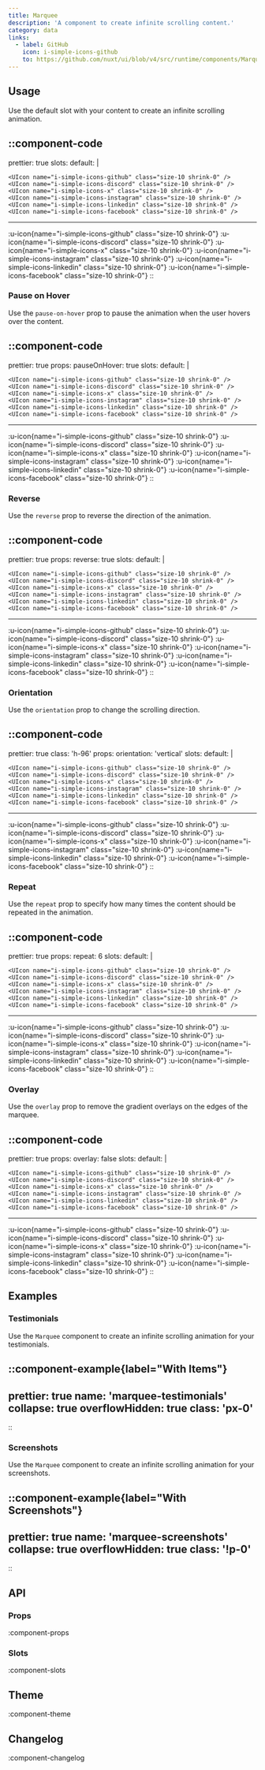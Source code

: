 ```yaml
---
title: Marquee
description: 'A component to create infinite scrolling content.'
category: data
links:
  - label: GitHub
    icon: i-simple-icons-github
    to: https://github.com/nuxt/ui/blob/v4/src/runtime/components/Marquee.vue
---
```


## Usage

Use the default slot with your content to create an infinite scrolling animation.

::component-code
---
prettier: true
slots:
  default: |

    <UIcon name="i-simple-icons-github" class="size-10 shrink-0" />
    <UIcon name="i-simple-icons-discord" class="size-10 shrink-0" />
    <UIcon name="i-simple-icons-x" class="size-10 shrink-0" />
    <UIcon name="i-simple-icons-instagram" class="size-10 shrink-0" />
    <UIcon name="i-simple-icons-linkedin" class="size-10 shrink-0" />
    <UIcon name="i-simple-icons-facebook" class="size-10 shrink-0" />
---
:u-icon{name="i-simple-icons-github" class="size-10 shrink-0"}
:u-icon{name="i-simple-icons-discord" class="size-10 shrink-0"}
:u-icon{name="i-simple-icons-x" class="size-10 shrink-0"}
:u-icon{name="i-simple-icons-instagram" class="size-10 shrink-0"}
:u-icon{name="i-simple-icons-linkedin" class="size-10 shrink-0"}
:u-icon{name="i-simple-icons-facebook" class="size-10 shrink-0"}
::

### Pause on Hover

Use the `pause-on-hover` prop to pause the animation when the user hovers over the content.

::component-code
---
prettier: true
props:
  pauseOnHover: true
slots:
  default: |

    <UIcon name="i-simple-icons-github" class="size-10 shrink-0" />
    <UIcon name="i-simple-icons-discord" class="size-10 shrink-0" />
    <UIcon name="i-simple-icons-x" class="size-10 shrink-0" />
    <UIcon name="i-simple-icons-instagram" class="size-10 shrink-0" />
    <UIcon name="i-simple-icons-linkedin" class="size-10 shrink-0" />
    <UIcon name="i-simple-icons-facebook" class="size-10 shrink-0" />
---
:u-icon{name="i-simple-icons-github" class="size-10 shrink-0"}
:u-icon{name="i-simple-icons-discord" class="size-10 shrink-0"}
:u-icon{name="i-simple-icons-x" class="size-10 shrink-0"}
:u-icon{name="i-simple-icons-instagram" class="size-10 shrink-0"}
:u-icon{name="i-simple-icons-linkedin" class="size-10 shrink-0"}
:u-icon{name="i-simple-icons-facebook" class="size-10 shrink-0"}
::

### Reverse

Use the `reverse` prop to reverse the direction of the animation.

::component-code
---
prettier: true
props:
  reverse: true
slots:
  default: |

    <UIcon name="i-simple-icons-github" class="size-10 shrink-0" />
    <UIcon name="i-simple-icons-discord" class="size-10 shrink-0" />
    <UIcon name="i-simple-icons-x" class="size-10 shrink-0" />
    <UIcon name="i-simple-icons-instagram" class="size-10 shrink-0" />
    <UIcon name="i-simple-icons-linkedin" class="size-10 shrink-0" />
    <UIcon name="i-simple-icons-facebook" class="size-10 shrink-0" />
---
:u-icon{name="i-simple-icons-github" class="size-10 shrink-0"}
:u-icon{name="i-simple-icons-discord" class="size-10 shrink-0"}
:u-icon{name="i-simple-icons-x" class="size-10 shrink-0"}
:u-icon{name="i-simple-icons-instagram" class="size-10 shrink-0"}
:u-icon{name="i-simple-icons-linkedin" class="size-10 shrink-0"}
:u-icon{name="i-simple-icons-facebook" class="size-10 shrink-0"}
::

### Orientation

Use the `orientation` prop to change the scrolling direction.

::component-code
---
prettier: true
class: 'h-96'
props:
  orientation: 'vertical'
slots:
  default: |

    <UIcon name="i-simple-icons-github" class="size-10 shrink-0" />
    <UIcon name="i-simple-icons-discord" class="size-10 shrink-0" />
    <UIcon name="i-simple-icons-x" class="size-10 shrink-0" />
    <UIcon name="i-simple-icons-instagram" class="size-10 shrink-0" />
    <UIcon name="i-simple-icons-linkedin" class="size-10 shrink-0" />
    <UIcon name="i-simple-icons-facebook" class="size-10 shrink-0" />
---
:u-icon{name="i-simple-icons-github" class="size-10 shrink-0"}
:u-icon{name="i-simple-icons-discord" class="size-10 shrink-0"}
:u-icon{name="i-simple-icons-x" class="size-10 shrink-0"}
:u-icon{name="i-simple-icons-instagram" class="size-10 shrink-0"}
:u-icon{name="i-simple-icons-linkedin" class="size-10 shrink-0"}
:u-icon{name="i-simple-icons-facebook" class="size-10 shrink-0"}
::

### Repeat

Use the `repeat` prop to specify how many times the content should be repeated in the animation.

::component-code
---
prettier: true
props:
  repeat: 6
slots:
  default: |

    <UIcon name="i-simple-icons-github" class="size-10 shrink-0" />
    <UIcon name="i-simple-icons-discord" class="size-10 shrink-0" />
    <UIcon name="i-simple-icons-x" class="size-10 shrink-0" />
    <UIcon name="i-simple-icons-instagram" class="size-10 shrink-0" />
    <UIcon name="i-simple-icons-linkedin" class="size-10 shrink-0" />
    <UIcon name="i-simple-icons-facebook" class="size-10 shrink-0" />
---
:u-icon{name="i-simple-icons-github" class="size-10 shrink-0"}
:u-icon{name="i-simple-icons-discord" class="size-10 shrink-0"}
:u-icon{name="i-simple-icons-x" class="size-10 shrink-0"}
:u-icon{name="i-simple-icons-instagram" class="size-10 shrink-0"}
:u-icon{name="i-simple-icons-linkedin" class="size-10 shrink-0"}
:u-icon{name="i-simple-icons-facebook" class="size-10 shrink-0"}
::

### Overlay

Use the `overlay` prop to remove the gradient overlays on the edges of the marquee.

::component-code
---
prettier: true
props:
  overlay: false
slots:
  default: |

    <UIcon name="i-simple-icons-github" class="size-10 shrink-0" />
    <UIcon name="i-simple-icons-discord" class="size-10 shrink-0" />
    <UIcon name="i-simple-icons-x" class="size-10 shrink-0" />
    <UIcon name="i-simple-icons-instagram" class="size-10 shrink-0" />
    <UIcon name="i-simple-icons-linkedin" class="size-10 shrink-0" />
    <UIcon name="i-simple-icons-facebook" class="size-10 shrink-0" />
---
:u-icon{name="i-simple-icons-github" class="size-10 shrink-0"}
:u-icon{name="i-simple-icons-discord" class="size-10 shrink-0"}
:u-icon{name="i-simple-icons-x" class="size-10 shrink-0"}
:u-icon{name="i-simple-icons-instagram" class="size-10 shrink-0"}
:u-icon{name="i-simple-icons-linkedin" class="size-10 shrink-0"}
:u-icon{name="i-simple-icons-facebook" class="size-10 shrink-0"}
::

## Examples

### Testimonials

Use the `Marquee` component to create an infinite scrolling animation for your testimonials.

::component-example{label="With Items"}
---
prettier: true
name: 'marquee-testimonials'
collapse: true
overflowHidden: true
class: 'px-0'
---
::

### Screenshots

Use the `Marquee` component to create an infinite scrolling animation for your screenshots.

::component-example{label="With Screenshots"}
---
prettier: true
name: 'marquee-screenshots'
collapse: true
overflowHidden: true
class: '!p-0'
---
::

## API

### Props

:component-props

### Slots

:component-slots

## Theme

:component-theme

## Changelog

:component-changelog
